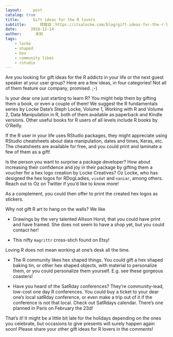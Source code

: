 ```yaml
---
layout:     post
catalog: true
title:      Gift ideas for the R lovers
subtitle:      转载自：https://itsalocke.com/blog/gift-ideas-for-the-r-lovers/
date:      2018-12-14
author:      未知
tags:
    - locke
    - shaped
    - hex
    - community likes
    - rstudio
---
```


Are you looking for gift ideas for the R addicts in your life or the next guest speaker at your user group? Here are a few ideas, in four categories! Not all of them feature our company, promised. ;-)

Is your dear one just starting to learn R? You might help them by gifting them a book, or even a couple of them! We suggest the R fundamentals series by Locke Data’s Steph Locke, Volume 1, Working with R and Volume 2, Data Manipulation in R, both of them available as paperback and Kindle versions. Other useful books for R users of all levels include R books by O’Reilly.

If the R user in your life uses RStudio packages, they might appreciate using RStudio cheatsheets about data manipulation, dates and times, Keras, etc. The cheatsheets are available for free, and you could print and laminate a few of them as a gift!

Is the person you want to surprise a package developer? How about increasing their confidence and joy in their package by gifting them a voucher for a hex logo creation by Locke Creatives? Oz Locke, who has designed the hex logos for RDogLadies, `visdat` and `naniar`, among others. Reach out to Oz on Twitter if you’d like to know more!

As a complement, you could then offer to print the created hex logos as stickers.

Why not gift R art to hang on the walls? We like

- Drawings by the very talented Allison Horst, that you could have print and have framed. She does not seem to have a shop yet, but you could contact her!

- This nifty `magrittr` cross-stich found on Etsy!


Loving R does not mean working at one’s desk all the time.

- The R community likes hex shaped things. You could gift a hex shaped baking tin, or other hex shaped objects, with material to personalize them, or you could personalize them yourself. E.g. see these gorgeous coasters!


- Have you heard of the SatRday conferences? They’re community-lead, low-cost one day R conferences. You could buy a ticket to your dear one’s local satRday conference, or even make a trip out of it if the conference is not that local. Check out SatRdays calendar. There’s one planned in Paris on February the 23d!


That’s it! It might be a little bit late for the holidays depending on the ones you celebrate, but occasions to give presents will surely happen again soon! Please share your other gift ideas for R lovers in the comments!

